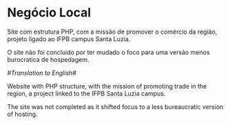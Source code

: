# Negócio Local #

 Site com estrutura PHP, com a missão de promover o comércio da região, projeto ligado ao IFPB campus Santa Luzia.
 
 O site não foi concluido por ter mudado o foco para uma versão menos burocratica de hospedagem.
 
 
 *#Translation to English#*
 
 
 Website with PHP structure, with the mission of promoting trade in the region, a project linked to the IFPB Santa Luzia campus.
 
 The site was not completed as it shifted focus to a less bureaucratic version of hosting.
